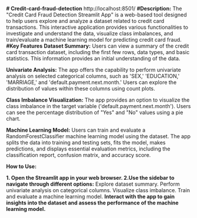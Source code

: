 **# Credit-card-fraud-detection**
http://localhost:8501/
**#Description:**
The "Credit Card Fraud Detection Streamlit App" is a web-based tool designed to help users explore and analyze a dataset related to credit card transactions. This interactive application provides various functionalities to investigate and understand the data, visualize class imbalances, and train/evaluate a machine learning model for predicting credit card fraud.
**#Key Features**
**Dataset Summary:** Users can view a summary of the credit card transaction dataset, including the first few rows, data types, and basic statistics. This information provides an initial understanding of the data.

**Univariate Analysis:** The app offers the capability to perform univariate analysis on selected categorical columns, such as 'SEX,' 'EDUCATION,' 'MARRIAGE,' and 'default.payment.next.month.' Users can explore the distribution of values within these columns using count plots.

**Class Imbalance Visualization:** The app provides an option to visualize the class imbalance in the target variable ('default.payment.next.month'). Users can see the percentage distribution of "Yes" and "No" values using a pie chart.

**Machine Learning Model:** Users can train and evaluate a RandomForestClassifier machine learning model using the dataset. The app splits the data into training and testing sets, fits the model, makes predictions, and displays essential evaluation metrics, including the classification report, confusion matrix, and accuracy score.

**How to Use:**

**1. Open the Streamlit app in your web browser.
2.Use the sidebar to navigate through different options:**
Explore dataset summary.
Perform univariate analysis on categorical columns.
Visualize class imbalance.
Train and evaluate a machine learning model.
**Interact with the app to gain insights into the dataset and assess the performance of the machine learning model.**
